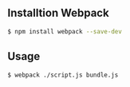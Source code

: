 ## Installtion Webpack

```sh
$ npm install webpack --save-dev
```

## Usage

```sh
$ webpack ./script.js bundle.js
```

